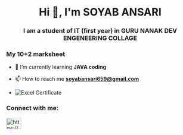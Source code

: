 <h1 align="center">Hi 👋, I'm SOYAB ANSARI</h1>
<h3 align="center">I am a student of IT (first year) in GURU NANAK DEV ENGENEERING COLLAGE</h3>
<h3 align="left">My 10+2 marksheet</h3>

- 🌱 I’m currently learning **JAVA coding**

- 📫 How to reach me **soyabansari659@gmail.com**

- ![Excel Certificate]()

<h3 align="left">Connect with me:</h3>
<p align="left">
<a href="https://linkedin.com/in/https://www.linkedin.com/in/soyab-ansari-746133319?utm_source=share&utm_campaign=share_via&utm_content=profile&utm_medium=android_app" target="blank"><img align="center" src="https://raw.githubusercontent.com/rahuldkjain/github-profile-readme-generator/master/src/images/icons/Social/linked-in-alt.svg" alt="https://www.linkedin.com/in/soyab-ansari-746133319?utm_source=share&utm_campaign=share_via&utm_content=profile&utm_medium=android_app" height="30" width="40" /></a>
</p>



